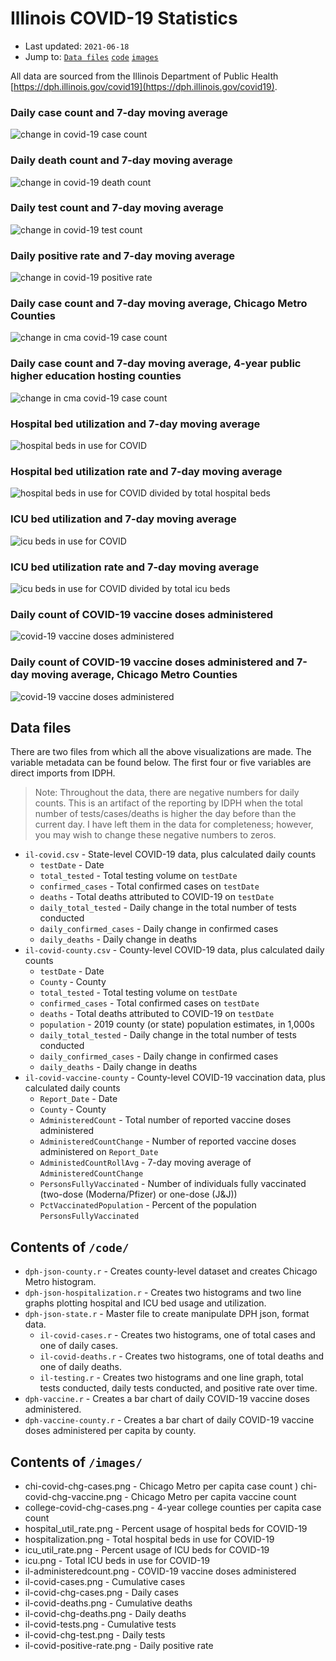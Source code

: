 # Illinois COVID-19 Statistics

* Last updated: `2021-06-18`
* Jump to: [`Data files`](#data-files) [`code`](#contents-of-code) [`images`](#images)

All data are sourced from the Illinois Department of Public Health [https://dph.illinois.gov/covid19](https://dph.illinois.gov/covid19).

### Daily case count and 7-day moving average
![change in covid-19 case count](images/il-covid-chg-cases.png)

### Daily death count and 7-day moving average
![change in covid-19 death count](images/il-covid-chg-deaths.png)

### Daily test count and 7-day moving average
![change in covid-19 test count](images/il-covid-chg-test.png)

### Daily positive rate and 7-day moving average
![change in covid-19 positive rate](images/il-covid-positive-rate.png)

### Daily case count and 7-day moving average, Chicago Metro Counties
![change in cma covid-19 case count](images/chi-covid-chg-cases.png)

### Daily case count and 7-day moving average, 4-year public higher education hosting counties
![change in cma covid-19 case count](images/college-covid-chg-cases.png)

### Hospital bed utilization and 7-day moving average
![hospital beds in use for COVID](images/hospitalization.png)

### Hospital bed utilization rate and 7-day moving average
![hospital beds in use for COVID divided by total hospital beds](images/hospital_util_rate.png)

### ICU bed utilization and 7-day moving average
![icu beds in use for COVID](images/icu.png)

### ICU bed utilization rate and 7-day moving average
![icu beds in use for COVID divided by total icu beds](images/icu_util_rate.png)

### Daily count of COVID-19 vaccine doses administered
![covid-19 vaccine doses administered](images/il-administeredcount.png)

### Daily count of COVID-19 vaccine doses administered and 7-day moving average, Chicago Metro Counties
![covid-19 vaccine doses administered](images/chi-covid-chg-vaccine.png)

## Data files
There are two files from which all the above visualizations are made. The variable metadata can be found below. The first four or five variables are direct imports from IDPH.

> Note: Throughout the data, there are negative numbers for daily counts. This is an artifact of the reporting by IDPH when the total number of tests/cases/deaths is higher the day before than the current day. I have left them in the data for completeness; however, you may wish to change these negative numbers to zeros.

* `il-covid.csv` - State-level COVID-19 data, plus calculated daily counts
  * `testDate` - Date
  * `total_tested` - Total testing volume on `testDate`
  * `confirmed_cases`	- Total confirmed cases on `testDate`
  * `deaths` - Total deaths attributed to COVID-19 on `testDate`
  * `daily_total_tested` - Daily change in the total number of tests conducted
  * `daily_confirmed_cases`	- Daily change in confirmed cases
  * `daily_deaths` - Daily change in deaths
* `il-covid-county.csv` - County-level COVID-19 data, plus calculated daily counts
  * `testDate` - Date
  * `County` - County
  * `total_tested` - Total testing volume on `testDate`
  * `confirmed_cases`	- Total confirmed cases on `testDate`
  * `deaths` - Total deaths attributed to COVID-19 on `testDate`
  * `population` - 2019 county (or state) population estimates, in 1,000s
  * `daily_total_tested` - Daily change in the total number of tests  conducted
  * `daily_confirmed_cases`	- Daily change in confirmed cases
  * `daily_deaths` - Daily change in deaths
* `il-covid-vaccine-county` - County-level COVID-19 vaccination data, plus calculated daily counts
  * `Report_Date` - Date
  * `County` - County
  * `AdministeredCount` - Total number of reported vaccine doses administered
  * `AdministeredCountChange` - Number of reported vaccine doses administered on `Report_Date`
  * `AdministedCountRollAvg` - 7-day moving average of `AdministeredCountChange`
  * `PersonsFullyVaccinated` - Number of individuals fully vaccinated (two-dose (Moderna/Pfizer) or one-dose (J&J))
  * `PctVaccinatedPopulation` - Percent of the population `PersonsFullyVaccinated`

## Contents of `/code/`
* `dph-json-county.r` - Creates county-level dataset and creates Chicago Metro histogram.
* `dph-json-hospitalization.r` - Creates two histograms and two line graphs plotting hospital and ICU bed usage and utilization.
* `dph-json-state.r` - Master file to create manipulate DPH json, format data.
  * `il-covid-cases.r` - Creates two histograms, one of total cases and one of daily cases.
  * `il-covid-deaths.r` - Creates two histograms, one of total deaths and one of daily deaths.
  * `il-testing.r` - Creates two histograms and one line graph, total tests conducted, daily tests conducted, and positive rate over time.
* `dph-vaccine.r` - Creates a bar chart of daily COVID-19 vaccine doses administered.
* `dph-vaccine-county.r` - Creates a bar chart of daily COVID-19 vaccine doses administered per capita by county.

## Contents of `/images/`
* chi-covid-chg-cases.png - Chicago Metro per capita case count
) chi-covid-chg-vaccine.png - Chicago Metro per capita vaccine count
* college-covid-chg-cases.png - 4-year college counties per capita case count
* hospital_util_rate.png - Percent usage of hospital beds for COVID-19
* hospitalization.png - Total hospital beds in use for COVID-19
* icu_util_rate.png - Percent usage of ICU beds for COVID-19
* icu.png - Total ICU beds in use for COVID-19
* il-administeredcount.png - COVID-19 vaccine doses administered
* il-covid-cases.png - Cumulative cases
* il-covid-chg-cases.png - Daily cases
* il-covid-deaths.png - Cumulative deaths
* il-covid-chg-deaths.png - Daily deaths
* il-covid-tests.png - Cumulative tests
* il-covid-chg-test.png - Daily tests
* il-covid-positive-rate.png - Daily positive rate
